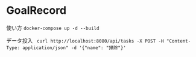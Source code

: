 # GoalRecord

使い方
```docker-compose up -d --build```

データ投入
``` curl http://localhost:8080/api/tasks -X POST -H "Content-Type: application/json" -d '{"name": "掃除"}'```
